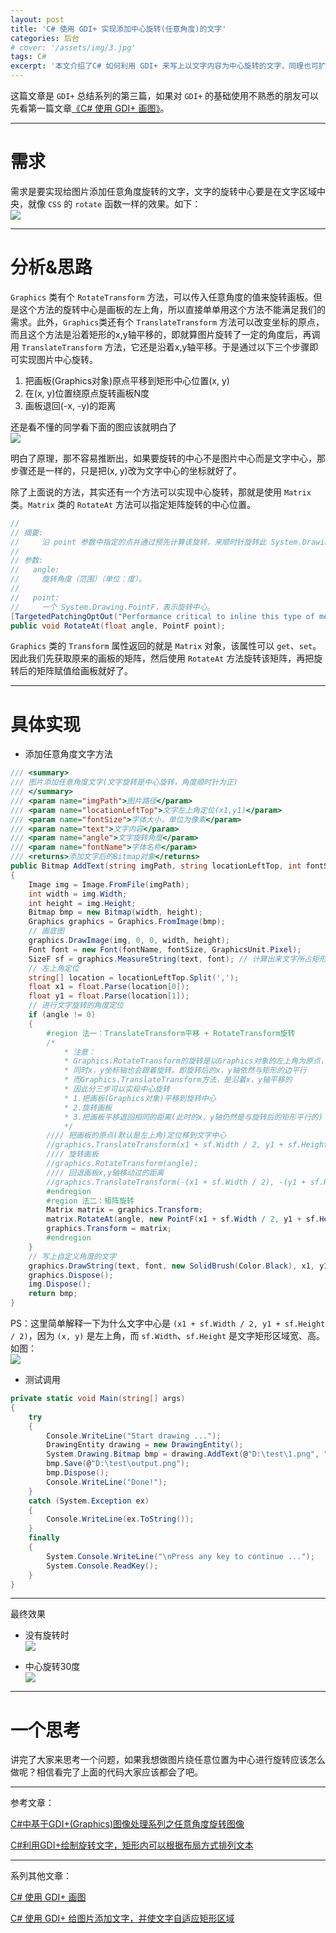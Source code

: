 ```yaml
---
layout: post
title: 'C# 使用 GDI+ 实现添加中心旋转(任意角度)的文字'
categories: 后台
# cover: '/assets/img/3.jpg'
tags: C#
excerpt: '本文介绍了C# 如何利用 GDI+ 来写上以文字内容为中心旋转的文字，同理也可扩展到如何画出以任意位置为中心旋转的图片。'
---
```


这篇文章是 `GDI+` 总结系列的第三篇，如果对 `GDI+` 的基础使用不熟悉的朋友可以先看第一篇文章[《C# 使用 GDI+ 画图》](https://dandelion-drq.github.io/2018/04/01/use-gdiplus-to-draw-image-in-csharp.html)。

---

# 需求

需求是要实现给图片添加任意角度旋转的文字，文字的旋转中心要是在文字区域中央，就像 `CSS` 的 `rotate` 函数一样的效果。如下：  
![](http://120.77.171.203:8080/images/blog-img/11.gif)


---

# 分析&思路

`Graphics` 类有个 `RotateTransform` 方法，可以传入任意角度的值来旋转画板。但是这个方法的旋转中心是画板的左上角，所以直接单单用这个方法不能满足我们的需求。此外，`Graphics`类还有个 `TranslateTransform` 方法可以改变坐标的原点，而且这个方法是沿着矩形的x,y轴平移的，即就算图片旋转了一定的角度后，再调用 `TranslateTransform` 方法，它还是沿着x,y轴平移。于是通过以下三个步骤即可实现图片中心旋转。
1. 把画板(Graphics对象)原点平移到矩形中心位置(x, y)
2. 在(x, y)位置绕原点旋转画板N度
3. 画板退回(-x, -y)的距离

还是看不懂的同学看下面的图应该就明白了  
![](http://120.77.171.203:8080/images/blog-img/12.png)


明白了原理，那不容易推断出，如果要旋转的中心不是图片中心而是文字中心，那步骤还是一样的，只是把(x, y)改为文字中心的坐标就好了。

除了上面说的方法，其实还有一个方法可以实现中心旋转，那就是使用 `Matrix` 类。`Matrix` 类的 `RotateAt` 方法可以指定矩阵旋转的中心位置。
```csharp
//
// 摘要:
//     沿 point 参数中指定的点并通过预先计算该旋转，来顺时针旋转此 System.Drawing.Drawing2D.Matrix。
//
// 参数:
//   angle:
//     旋转角度（范围）（单位：度）。
//
//   point:
//     一个 System.Drawing.PointF，表示旋转中心。
[TargetedPatchingOptOut("Performance critical to inline this type of method across NGen image boundaries")]
public void RotateAt(float angle, PointF point);
```
`Graphics` 类的 `Transform` 属性返回的就是 `Matrix` 对象，该属性可以 `get`、`set`。因此我们先获取原来的画板的矩阵，然后使用 `RotateAt` 方法旋转该矩阵，再把旋转后的矩阵赋值给画板就好了。

---

# 具体实现

- 添加任意角度文字方法
```csharp
/// <summary>
/// 图片添加任意角度文字(文字旋转是中心旋转，角度顺时针为正)
/// </summary>
/// <param name="imgPath">图片路径</param>
/// <param name="locationLeftTop">文字左上角定位(x1,y1)</param>
/// <param name="fontSize">字体大小，单位为像素</param>
/// <param name="text">文字内容</param>
/// <param name="angle">文字旋转角度</param>
/// <param name="fontName">字体名称</param>
/// <returns>添加文字后的Bitmap对象</returns>
public Bitmap AddText(string imgPath, string locationLeftTop, int fontSize, string text, int angle = 0, string fontName = "华文行楷")
{
    Image img = Image.FromFile(imgPath);
    int width = img.Width;
    int height = img.Height;
    Bitmap bmp = new Bitmap(width, height);
    Graphics graphics = Graphics.FromImage(bmp);
    // 画底图
    graphics.DrawImage(img, 0, 0, width, height);
    Font font = new Font(fontName, fontSize, GraphicsUnit.Pixel);
    SizeF sf = graphics.MeasureString(text, font); // 计算出来文字所占矩形区域
    // 左上角定位
    string[] location = locationLeftTop.Split(',');
    float x1 = float.Parse(location[0]);
    float y1 = float.Parse(location[1]);
    // 进行文字旋转的角度定位
    if (angle != 0)
    {
        #region 法一：TranslateTransform平移 + RotateTransform旋转
        /* 
            * 注意：
            * Graphics.RotateTransform的旋转是以Graphics对象的左上角为原点，旋转整个画板的。
            * 同时x，y坐标轴也会跟着旋转。即旋转后的x，y轴依然与矩形的边平行
            * 而Graphics.TranslateTransform方法，是沿着x，y轴平移的
            * 因此分三步可以实现中心旋转
            * 1.把画板(Graphics对象)平移到旋转中心
            * 2.旋转画板
            * 3.把画板平移退回相同的距离(此时的x，y轴仍然是与旋转后的矩形平行的)
            */
        //// 把画板的原点(默认是左上角)定位移到文字中心
        //graphics.TranslateTransform(x1 + sf.Width / 2, y1 + sf.Height / 2);
        //// 旋转画板
        //graphics.RotateTransform(angle);
        //// 回退画板x,y轴移动过的距离
        //graphics.TranslateTransform(-(x1 + sf.Width / 2), -(y1 + sf.Height / 2));
        #endregion
        #region 法二：矩阵旋转
        Matrix matrix = graphics.Transform;
        matrix.RotateAt(angle, new PointF(x1 + sf.Width / 2, y1 + sf.Height / 2));
        graphics.Transform = matrix;
        #endregion
    }
    // 写上自定义角度的文字
    graphics.DrawString(text, font, new SolidBrush(Color.Black), x1, y1);
    graphics.Dispose();
    img.Dispose();
    return bmp;
}
```
PS：这里简单解释一下为什么文字中心是 `(x1 + sf.Width / 2, y1 + sf.Height / 2)`，因为 `(x, y)` 是左上角，而 `sf.Width`、`sf.Height` 是文字矩形区域宽、高。如图：  
![](http://120.77.171.203:8080/images/blog-img/13.jpg)


- 测试调用
```csharp
private static void Main(string[] args)
{
    try
    {
        Console.WriteLine("Start drawing ...");
        DrawingEntity drawing = new DrawingEntity();
        System.Drawing.Bitmap bmp = drawing.AddText(@"D:\test\1.png", "176.94,150.48", 66, "写点啥好呢", 30);
        bmp.Save(@"D:\test\output.png");
        bmp.Dispose();
        Console.WriteLine("Done!");
    }
    catch (System.Exception ex)
    {
        Console.WriteLine(ex.ToString());
    }
    finally
    {
        System.Console.WriteLine("\nPress any key to continue ...");
        System.Console.ReadKey();
    }
}
```

---

最终效果

- 没有旋转时  
![](http://120.77.171.203:8080/images/blog-img/14.png)


- 中心旋转30度  
![](http://120.77.171.203:8080/images/blog-img/15.png)


---

# 一个思考

讲完了大家来思考一个问题，如果我想做图片绕任意位置为中心进行旋转应该怎么做呢？相信看完了上面的代码大家应该都会了吧。

---

参考文章：

[C#中基于GDI+(Graphics)图像处理系列之任意角度旋转图像](https://blog.csdn.net/lhtzbj12/article/details/54099572)

[C#利用GDI+绘制旋转文字，矩形内可以根据布局方式排列文本](https://blog.csdn.net/alicehyxx/article/details/17009271)

---

系列其他文章：

[C# 使用 GDI+ 画图](https://dandelion-drq.github.io/2018/04/01/use-gdiplus-to-draw-image-in-csharp.html)

[C# 使用 GDI+ 给图片添加文字，并使文字自适应矩形区域](https://dandelion-drq.github.io/2018/04/07/csharp_use_gdiplus_to_add_text.html)
